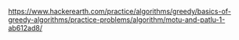 https://www.hackerearth.com/practice/algorithms/greedy/basics-of-greedy-algorithms/practice-problems/algorithm/motu-and-patlu-1-ab612ad8/
